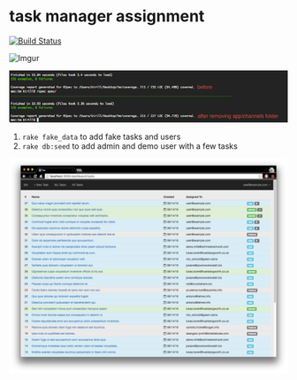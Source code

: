 # task manager assignment

[![Build Status](https://travis-ci.org/railsr/tm-assignment.svg?branch=master)](https://travis-ci.org/railsr/tm-assignment)

![Imgur](http://i.imgur.com/DrITVxD.jpg)

![condecoverage](public/src/codecoverage.png)

1. `rake fake_data` to add fake tasks and users
2. `rake db:seed` to add admin and demo user with a few tasks

![User dashboard](public/src/user_dash.png)
